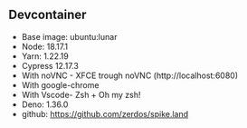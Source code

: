 ## Devcontainer

- Base image: ubuntu:lunar
- Node: 18.17.1
- Yarn: 1.22.19
- Cypress 12.17.3
- With noVNC - XFCE trough noVNC (http://localhost:6080)
- With google-chrome
- With Vscode- Zsh + Oh my zsh!
- Deno: 1.36.0
- github: https://github.com/zerdos/spike.land

